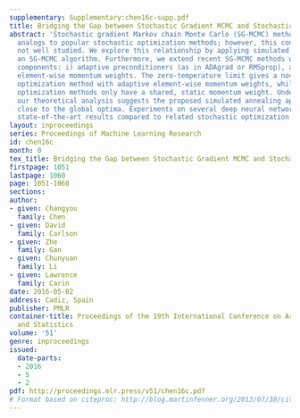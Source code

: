 ```yaml
---
supplementary: Supplementary:chen16c-supp.pdf
title: Bridging the Gap between Stochastic Gradient MCMC and Stochastic Optimization
abstract: 'Stochastic gradient Markov chain Monte Carlo (SG-MCMC) methods are Bayesian
  analogs to popular stochastic optimization methods; however, this connection is
  not well studied. We explore this relationship by applying simulated annealing to
  an SG-MCMC algorithm. Furthermore, we extend recent SG-MCMC methods with two key
  components: i) adaptive preconditioners (as in ADAgrad or RMSprop), and ii) adaptive
  element-wise momentum weights. The zero-temperature limit gives a novel stochastic
  optimization method with adaptive element-wise momentum weights, while conventional
  optimization methods only have a shared, static momentum weight. Under certain assumptions,
  our theoretical analysis suggests the proposed simulated annealing approach converges
  close to the global optima. Experiments on several deep neural network models show
  state-of-the-art results compared to related stochastic optimization algorithms.'
layout: inproceedings
series: Proceedings of Machine Learning Research
id: chen16c
month: 0
tex_title: Bridging the Gap between Stochastic Gradient MCMC and Stochastic Optimization
firstpage: 1051
lastpage: 1060
page: 1051-1060
sections: 
author:
- given: Changyou
  family: Chen
- given: David
  family: Carlson
- given: Zhe
  family: Gan
- given: Chunyuan
  family: Li
- given: Lawrence
  family: Carin
date: 2016-05-02
address: Cadiz, Spain
publisher: PMLR
container-title: Proceedings of the 19th International Conference on Artificial Intelligence
  and Statistics
volume: '51'
genre: inproceedings
issued:
  date-parts:
  - 2016
  - 5
  - 2
pdf: http://proceedings.mlr.press/v51/chen16c.pdf
# Format based on citeproc: http://blog.martinfenner.org/2013/07/30/citeproc-yaml-for-bibliographies/
---
```

